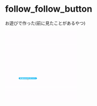 # follow_follow_button

お遊びで作った(前に見たことがあるやつ)

![](https://github.com/NICu0/follow_follow_button/blob/main/ezgif.com-gif-maker.gif)
